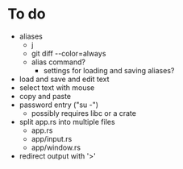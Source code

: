 To do
=====
- aliases
  - j
  - git diff --color=always
  - alias command?
    - settings for loading and saving aliases?
- load and save and edit text
- select text with mouse
- copy and paste
- password entry ("su -")
  - possibly requires libc or a crate
- split app.rs into multiple files
  - app.rs
  - app/input.rs
  - app/window.rs
- redirect output with '>'
